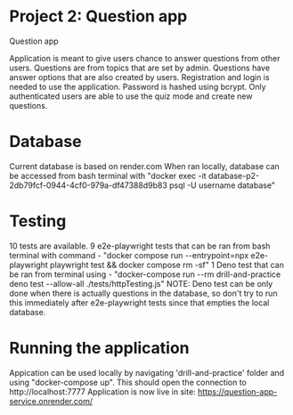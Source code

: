 # Project 2: Question app

Question app

Application is meant to give users chance to answer questions from other users. Questions are from topics that are set by admin. Questions have answer options that are also created by users.
Registration and login is needed to use the application. Password is hashed using bcrypt. Only authenticated users are able to use the quiz mode and create new questions.

# Database

Current database is based on render.com
When ran locally, database can be accessed from bash terminal with "docker exec -it database-p2-2db79fcf-0944-4cf0-979a-df47388d9b83 psql -U username database"

# Testing

10 tests are available. 9 e2e-playwright tests that can be ran from bash terminal with command 
    - "docker compose run --entrypoint=npx e2e-playwright playwright test && docker compose rm -sf"
1 Deno test that can be ran from terminal using 
    - "docker-compose run --rm drill-and-practice deno test --allow-all ./tests/httpTesting.js"
NOTE: Deno test can be only done when there is actually questions in the database, so don't try to run this immediately after e2e-playwright tests since that empties the local database.

# Running the application

Appication can be used locally by navigating 'drill-and-practice' folder and using "docker-compose up". This should open the connection to http://localhost:7777
Application is now live in site: https://question-app-service.onrender.com/
